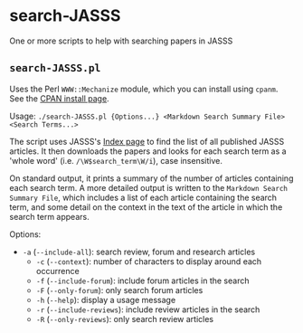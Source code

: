 # search-JASSS
One or more scripts to help with searching papers in JASSS

## `search-JASSS.pl`

Uses the Perl `WWW::Mechanize` module, which you can install using `cpanm`. See the [CPAN install page](http://www.cpan.org/modules/INSTALL.html).

Usage: `./search-JASSS.pl {Options...} <Markdown Search Summary File> <Search Terms...>`

The script uses JASSS's [Index page](jasss.soc.surrey.ac.uk/index_by_issue.html) to find the list of all published JASSS articles. It then downloads the papers and looks for each search term as a 'whole word' (i.e. `/\W$search_term\W/i`), case insensitive.

On standard output, it prints a summary of the number of articles containing each search term. A more detailed output is written to the `Markdown Search Summary File`, which includes a list of each article containing the search term, and some detail on the context in the text of the article in which the search term appears.

Options:

  + `-a` (`--include-all`): search review, forum and research articles
	+ `-c` (`--context`): number of characters to display around each occurrence
	+ `-f` (`--include-forum`): include forum articles in the search
	+ `-F` (`--only-forum`): only search forum articles
	+ `-h` (`--help`): display a usage message
	+ `-r` (`--include-reviews`): include review articles in the search
	+ `-R` (`--only-reviews`): only search review articles
